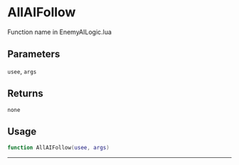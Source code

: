 # AllAIFollow
Function name in EnemyAILogic.lua
## Parameters
`usee`, `args`
## Returns
`none`
## Usage
```lua
function AllAIFollow(usee, args)
```
---

